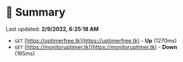 # 📖 Summary
Last updated: **2/9/2022, 6:25:18 AM**

- `GET` [https://uptimerfree.tk](https://uptimerfree.tk) - **Up** (1270ms)
- `GET` [https://monitoruptimer.tk](https://monitoruptimer.tk) - **Down** (165ms)
